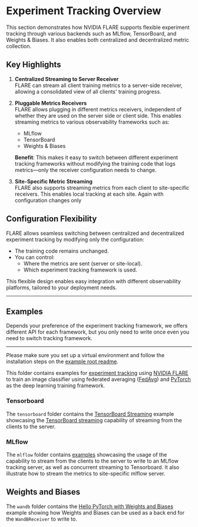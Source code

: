 # Experiment Tracking Overview


This section demonstrates how NVIDIA FLARE supports flexible experiment tracking through various backends such as MLflow, TensorBoard, and Weights & Biases. It also enables both centralized and decentralized metric collection.

## Key Highlights

1. **Centralized Streaming to Server Receiver**  
   FLARE can stream all client training metrics to a server-side receiver, allowing a consolidated view of all clients' training progress.

2. **Pluggable Metrics Receivers**  
   FLARE allows plugging in different metrics receivers, independent of whether they are used on the server side or client side. This enables streaming metrics to various observability frameworks such as:
   - MLflow
   - TensorBoard
   - Weights & Biases

   **Benefit**: This makes it easy to switch between different experiment tracking frameworks without modifying the training code that logs metrics—only the receiver configuration needs to change.


3. **Site-Specific Metric Streaming**  
   FLARE also supports streaming metrics from each client to site-specific receivers. This enables local tracking at each site. Again with configuration changes only


## Configuration Flexibility

FLARE allows seamless switching between centralized and decentralized experiment tracking by modifying only the configuration:

- The training code remains unchanged.
- You can control:
  - Where the metrics are sent (server or site-local).
  - Which experiment tracking framework is used.

This flexible design enables easy integration with different observability platforms, tailored to your deployment needs.

--- 

## Examples

Depends your preference of the experiment tracking framework, we offers different API for each framework, but you only need to write once even you need to switch tracking framework. 

---

Please make sure you set up a virtual environment and follow the installation steps on the [example root readme](../../README.md).

This folder contains examples for [experiment tracking](https://nvflare.readthedocs.io/en/main/programming_guide/experiment_tracking.html)
using [NVIDIA FLARE](https://nvflare.readthedocs.io/en/main/index.html) to
train an image classifier using federated averaging ([FedAvg](https://arxiv.org/abs/1602.05629)) and
[PyTorch](https://pytorch.org/) as the deep learning training framework.

### Tensorboard

The `tensorboard` folder contains the [TensorBoard Streaming](./tensorboard/README.md) example
showcasing the [TensorBoard streaming](https://nvflare.readthedocs.io/en/main/examples/tensorboard_streaming.html)
capability of streaming from the clients to the server.

### MLflow

The `mlflow` folder contains [examples](./mlflow/README.md) showcasing the usage of the capability to stream from
the clients to the server to write to an MLflow tracking server, as well as concurrent streaming to Tensorboard.
It also illustrate how to stream the metrics to site-specific mlflow server.

## Weights and Biases

The `wandb` folder contains the [Hello PyTorch with Weights and Biases](./wandb/README.md) example
showing how Weights and Biases can be used as a back end for the `WandBReceiver` to write to.  

